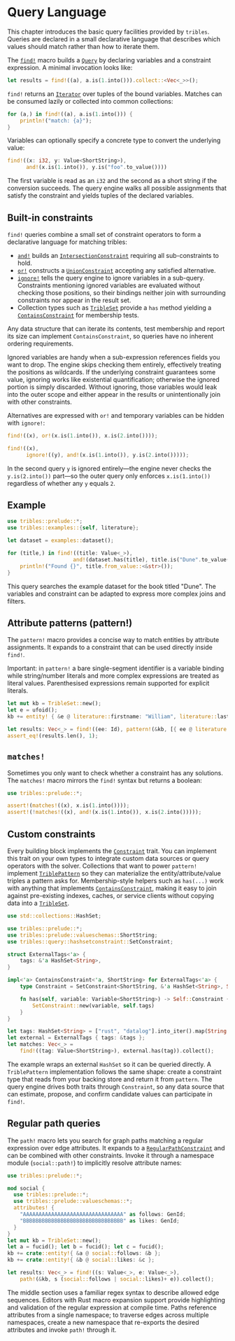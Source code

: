 # Query Language

This chapter introduces the basic query facilities provided by `tribles`.
Queries are declared in a small declarative language that describes which
values should match rather than how to iterate them.

The [`find!`](crate::prelude::find) macro builds a
[`Query`](crate::query::Query) by declaring variables and a constraint
expression. A minimal invocation looks like:

```rust
let results = find!((a), a.is(1.into())).collect::<Vec<_>>();
```

`find!` returns an [`Iterator`](core::iter::Iterator) over tuples of the bound
variables. Matches can be consumed lazily or collected into common
collections:

```rust
for (a,) in find!((a), a.is(1.into())) {
    println!("match: {a}");
}
```

Variables can optionally specify a concrete type to convert the underlying
value:

```rust
find!((x: i32, y: Value<ShortString>),
      and!(x.is(1.into()), y.is("foo".to_value())))
```

The first variable is read as an `i32` and the second as a short string if the
conversion succeeds. The query engine walks all possible assignments that
satisfy the constraint and yields tuples of the declared variables.

## Built-in constraints

`find!` queries combine a small set of constraint operators to form a declarative
language for matching tribles:

- [`and!`](crate::prelude::and) builds an
  [`IntersectionConstraint`](crate::query::intersectionconstraint::IntersectionConstraint)
  requiring all sub-constraints to hold.
- [`or!`](crate::prelude::or) constructs a
  [`UnionConstraint`](crate::query::unionconstraint::UnionConstraint)
  accepting any satisfied alternative.
- [`ignore!`](crate::ignore) tells the query engine to ignore variables in
  a sub-query. Constraints mentioning ignored variables are evaluated without
  checking those positions, so their bindings neither join with surrounding
  constraints nor appear in the result set.
- Collection types such as [`TribleSet`](crate::tribleset::TribleSet) provide a
  `has` method yielding a
  [`ContainsConstraint`](crate::query::hashsetconstraint::ContainsConstraint) for
  membership tests.

Any data structure that can iterate its contents, test membership and report its
size can implement `ContainsConstraint`, so queries have no inherent ordering
requirements.

Ignored variables are handy when a sub-expression references fields you want to
drop. The engine skips checking them entirely, effectively treating the
positions as wildcards. If the underlying constraint guarantees some value,
ignoring works like existential quantification; otherwise the ignored portion is
simply discarded. Without ignoring, those variables would leak into the outer
scope and either appear in the results or unintentionally join with other
constraints.

Alternatives are expressed with `or!` and temporary variables can be hidden
with `ignore!`:

```rust
find!((x), or!(x.is(1.into()), x.is(2.into())));

find!((x),
      ignore!((y), and!(x.is(1.into()), y.is(2.into()))));
```

In the second query `y` is ignored entirely—the engine never checks the
`y.is(2.into())` part—so the outer query only enforces `x.is(1.into())`
regardless of whether any `y` equals `2`.

## Example

```rust
use tribles::prelude::*;
use tribles::examples::{self, literature};

let dataset = examples::dataset();

for (title,) in find!((title: Value<_>),
                     and!(dataset.has(title), title.is("Dune".to_value()))) {
    println!("Found {}", title.from_value::<&str>());
}
```

This query searches the example dataset for the book titled "Dune".  The
variables and constraint can be adapted to express more complex joins and
filters.

## Attribute patterns (pattern!)

The `pattern!` macro provides a concise way to match entities by attribute
assignments. It expands to a constraint that can be used directly inside
`find!`.

Important: in `pattern!` a bare single-segment identifier is a variable
binding while string/number literals and more complex expressions are treated
as literal values. Parenthesised expressions remain supported for explicit
literals.

```rust
let mut kb = TribleSet::new();
let e = ufoid();
kb += entity! { &e @ literature::firstname: "William", literature::lastname: "Shakespeare" };

let results: Vec<_> = find!((ee: Id), pattern!(&kb, [{ ee @ literature::firstname: "William" }])).collect();
assert_eq!(results.len(), 1);
```

## `matches!`

Sometimes you only want to check whether a constraint has any solutions.
The `matches!` macro mirrors the `find!` syntax but returns a boolean:

```rust
use tribles::prelude::*;

assert!(matches!((x), x.is(1.into())));
assert!(!matches!((x), and!(x.is(1.into()), x.is(2.into()))));
```

## Custom constraints

Every building block implements the
[`Constraint`](crate::query::Constraint) trait.  You can implement this trait on
your own types to integrate custom data sources or query operators with the
solver. Collections that want to power `pattern!` implement
[`TriblePattern`](crate::query::TriblePattern) so they can materialize the
entity/attribute/value triples a pattern asks for.  Membership-style helpers
such as `has(...)` work with anything that implements
[`ContainsConstraint`](crate::query::ContainsConstraint), making it easy to join
against pre-existing indexes, caches, or service clients without copying data
into a [`TribleSet`](crate::trible::TribleSet).

```rust
use std::collections::HashSet;

use tribles::prelude::*;
use tribles::prelude::valueschemas::ShortString;
use tribles::query::hashsetconstraint::SetConstraint;

struct ExternalTags<'a> {
    tags: &'a HashSet<String>,
}

impl<'a> ContainsConstraint<'a, ShortString> for ExternalTags<'a> {
    type Constraint = SetConstraint<ShortString, &'a HashSet<String>, String>;

    fn has(self, variable: Variable<ShortString>) -> Self::Constraint {
        SetConstraint::new(variable, self.tags)
    }
}

let tags: HashSet<String> = ["rust", "datalog"].into_iter().map(String::from).collect();
let external = ExternalTags { tags: &tags };
let matches: Vec<_> =
    find!((tag: Value<ShortString>), external.has(tag)).collect();
```

The example wraps an external `HashSet` so it can be queried directly.  A
`TriblePattern` implementation follows the same shape: create a constraint
type that reads from your backing store and return it from `pattern`.  The query
engine drives both traits through `Constraint`, so any data source that can
estimate, propose, and confirm candidate values can participate in `find!`.

## Regular path queries

The `path!` macro lets you search for graph paths matching a regular
expression over edge attributes.  It expands to a
[`RegularPathConstraint`](crate::query::RegularPathConstraint) and can be
combined with other constraints.  Invoke it through a namespace module
(`social::path!`) to implicitly resolve attribute names:

```rust
use tribles::prelude::*;

mod social {
  use tribles::prelude::*;
  use tribles::prelude::valueschemas::*;
  attributes! {
    "AAAAAAAAAAAAAAAAAAAAAAAAAAAAAAAA" as follows: GenId;
    "BBBBBBBBBBBBBBBBBBBBBBBBBBBBBBBB" as likes: GenId;
  }
}
let mut kb = TribleSet::new();
let a = fucid(); let b = fucid(); let c = fucid();
kb += crate::entity!{ &a @ social::follows: &b };
kb += crate::entity!{ &b @ social::likes: &c };

let results: Vec<_> = find!((s: Value<_>, e: Value<_>),
    path!(&kb, s (social::follows | social::likes)+ e)).collect();
```

The middle section uses a familiar regex syntax to describe allowed edge
sequences.  Editors with Rust macro expansion support provide highlighting and
validation of the regular expression at compile time. Paths reference
attributes from a single namespace; to traverse edges across multiple
namespaces, create a new namespace that re-exports the desired attributes and
invoke `path!` through it.

